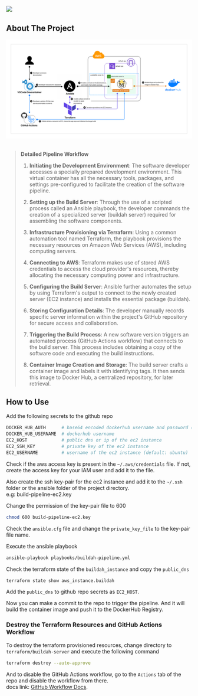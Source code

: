 <a href="LICENSE"><img src="https://img.shields.io/badge/License-MIT-purple.svg?labelColor=303030" /></a>
<br />

## About The Project

<div>
  <a href="https://raw.githubusercontent.com/h1zardian/container-image-build-pipeline/main/docs/build-pipeline.png">
  <img src="https://raw.githubusercontent.com/h1zardian/container-image-build-pipeline/main/docs/build-pipeline.png">
  </a>
</div>

</br>

> **Detailed Pipeline Workflow**
>
> 1. **Initiating the Development Environment**: The software developer accesses a specially prepared development environment. This virtual container has all the necessary tools, packages, and settings pre-configured to facilitate the creation of the software pipeline.
>
> 2. **Setting up the Build Server**: Through the use of a scripted process called an Ansible playbook, the developer commands the creation of a specialized server (buildah server) required for assembling the software components.
>
> 3. **Infrastructure Provisioning via Terraform**: Using a common automation tool named Terraform, the playbook provisions the necessary resources on Amazon Web Services (AWS), including computing servers.
>
> 4. **Connecting to AWS**: Terraform makes use of stored AWS credentials to access the cloud provider's resources, thereby allocating the necessary computing power and infrastructure.
>
> 5. **Configuring the Build Server**: Ansible further automates the setup by using Terraform's output to connect to the newly created server (EC2 instance) and installs the essential package (buildah).
>
> 6. **Storing Configuration Details**: The developer manually records specific server information within the project's GitHub repository for secure access and collaboration.
>
> 7. **Triggering the Build Process**: A new software version triggers an automated process (GitHub Actions workflow) that connects to the build server. This process includes obtaining a copy of the software code and executing the build instructions.
>
> 8. **Container Image Creation and Storage**: The build server crafts a container image and labels it with identifying tags. It then sends this image to Docker Hub, a centralized repository, for later retrieval.

## How to Use

Add the following secrets to the github repo
```python
DOCKER_HUB_AUTH      # base64 encoded dockerhub username and password (echo -n 'username:password' | base64)
DOCKER_HUB_USERNAME  # dockerhub username
EC2_HOST             # public dns or ip of the ec2 instance
EC2_SSH_KEY          # private key of the ec2 instance
EC2_USERNAME         # username of the ec2 instance (default: ubuntu)
```

Check if the aws access key is present in the `~/.aws/credentials` file. If not, create the access key for your IAM user and add it to the file.

Also create the ssh key-pair for the ec2 instance and add it to the `~/.ssh` folder or the ansible folder of the project directory.  
e.g: build-pipeline-ec2.key

Change the permission of the key-pair file to 600

```bash
chmod 600 build-pipeline-ec2.key
```

Check the `ansible.cfg` file and change the `private_key_file` to the key-pair file name.

Execute the ansible playbook
```bash
ansible-playbook playbooks/buildah-pipeline.yml
```

Check the terraform state of the `buildah_instance` and copy the `public_dns`
```bash
terraform state show aws_instance.buildah
```

Add the `public_dns` to github repo secrets as `EC2_HOST`.

Now you can make a commit to the repo to trigger the pipeline. And it will build the container image and push it to the DockerHub Registry.

### Destroy the Terraform Resources and GitHub Actions Workflow
To destroy the terraform provisioned resources, change directory to `terraform/buildah-server` and execute the following command
```bash
terraform destroy --auto-approve
```

And to disable the GitHub Actions workflow, go to the `Actions` tab of the repo and disable the workflow from there.  
docs link: [GitHub Workflow Docs](https://docs.github.com/en/enterprise-cloud@latest/actions/using-workflows/disabling-and-enabling-a-workflow?tool=webui).
